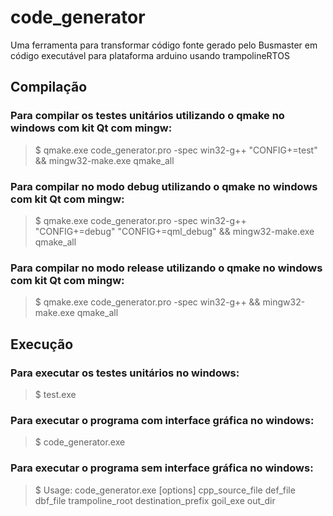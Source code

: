 # code_generator
Uma ferramenta para transformar código fonte gerado pelo Busmaster em código executável para plataforma arduino usando trampolineRTOS

## Compilação
### Para compilar os testes unitários utilizando o qmake no windows com kit Qt com mingw:
> $ qmake.exe code_generator.pro -spec win32-g++ "CONFIG+=test" && mingw32-make.exe qmake_all

### Para compilar no modo debug utilizando o qmake no windows com kit Qt com mingw:
> $ qmake.exe code_generator.pro -spec win32-g++ "CONFIG+=debug" "CONFIG+=qml_debug" && mingw32-make.exe qmake_all

### Para compilar no modo release utilizando o qmake no windows com kit Qt com mingw:
> $ qmake.exe code_generator.pro -spec win32-g++ && mingw32-make.exe qmake_all

## Execução
### Para executar os testes unitários no windows:
> $ test.exe

### Para executar o programa com interface gráfica no windows:
> $ code_generator.exe

### Para executar o programa sem interface gráfica no windows:
> $ Usage: code_generator.exe [options] cpp_source_file def_file dbf_file trampoline_root destination_prefix goil_exe out_dir
